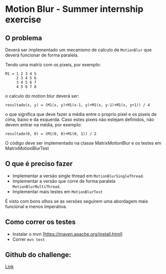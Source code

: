 # Motion Blur - Summer internship exercise

## O problema

Deverá ser implementado um mecanismo de calculo de `MotionBlur` que deverá funcionar de forma paralela.

Tendo uma matriz com os pixeis, por exemplo:

```
M1 = 1 2 3 4 5
     2 3 4 5 6
     3 4 5 6 7
     4 5 6 7 8
```

o calculo do motion blur deverá ser:
```
resultado(x, y) = (M1(x, y)+M1(x-1, y)+M1(x, y-1)+M1(x, y+1)) / 4
```

o que significa que deve fazer a média entre o proprio pixel e os pixeis de cima, baixo e da esquerda.
Caso estes pixeis não estejam definidos, não devem entrar na média, por exemplo:

```
resultado(0, 0) = (M1(0, 0)+M1(0, 1)) / 2
```

O código deve ser implementado na classe MatrixMotionBlur e os testes em MatrixMotionBlurTest

## O que é preciso fazer

* Implementar a versão single thread em `MotionBlurSingleThread`.
* Implementar a versão que corre de forma paralela `MotionBlurMultiThread`.
* Implementar mais testes em `MotionBlurTest`

É visto com bons olhos se as versões seguirem uma abordagem mais funcional e menos imperativa.

## Como correr os testes

* Instalar o mvn [https://maven.apache.org/install.html]
* Correr `mvn test`

## Github do challenge: 
[Link](https://github.com/premium-minds/summer-internship-exercise-2021)

